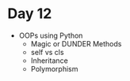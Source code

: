 # Day 12

* OOPs using Python
   - Magic or DUNDER Methods
   - self vs cls
   - Inheritance
   - Polymorphism